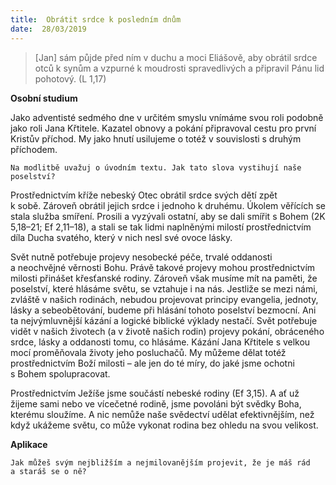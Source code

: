```yaml
---
title:  Obrátit srdce k posledním dnům
date:  28/03/2019
---
```


> <p></p>
> [Jan] sám půjde před ním v duchu a moci Eliášově, aby obrátil srdce otců k synům a vzpurné k moudrosti spravedlivých a připravil Pánu lid pohotový. (L 1,17)

**Osobní studium**

Jako adventisté sedmého dne v určitém smyslu vnímáme svou roli podobně jako roli Jana Křtitele. Kazatel obnovy a pokání připravoval cestu pro první Kristův příchod. My jako hnutí usilujeme o totéž v souvislosti s druhým příchodem.

`Na modlitbě uvažuj o úvodním textu. Jak tato slova vystihují naše poselství?`

Prostřednictvím kříže nebeský Otec obrátil srdce svých dětí zpět k sobě. Zároveň obrátil jejich srdce i jednoho k druhému. Úkolem věřících se stala služba smíření. Prosili a vyzývali ostatní, aby se dali smířit s Bohem (2K 5,18–21; Ef 2,11–18), a stali se tak lidmi naplněnými milostí prostřednictvím díla Ducha svatého, který v nich nesl své ovoce lásky.

Svět nutně potřebuje projevy nesobecké péče, trvalé oddanosti a neochvějné věrnosti Bohu. Právě takové projevy mohou prostřednictvím milosti přinášet křesťanské rodiny. Zároveň však musíme mít na paměti, že poselství, které hlásáme světu, se vztahuje i na nás. Jestliže se mezi námi, zvláště v našich rodinách, nebudou projevovat principy evangelia, jednoty, lásky a sebeobětování, budeme při hlásání tohoto poselství bezmocní. Ani ta nejvýmluvnější kázání a logické biblické výklady nestačí. Svět potřebuje vidět v našich životech (a v životě našich rodin) projevy pokání, obráceného srdce, lásky a oddanosti tomu, co hlásáme. Kázání Jana Křtitele s velkou mocí proměňovala životy jeho posluchačů. My můžeme dělat totéž prostřednictvím Boží milosti – ale jen do té míry, do jaké jsme ochotni s Bohem spolupracovat.

Prostřednictvím Ježíše jsme součástí nebeské rodiny (Ef 3,15). A ať už žijeme sami nebo ve vícečetné rodině, jsme povoláni být svědky Boha, kterému sloužíme. A nic nemůže naše svědectví udělat efektivnějším, než když ukážeme světu, co může vykonat rodina bez ohledu na svou velikost.

**Aplikace**

`Jak můžeš svým nejbližším a nejmilovanějším projevit, že je máš rád a staráš se o ně?`